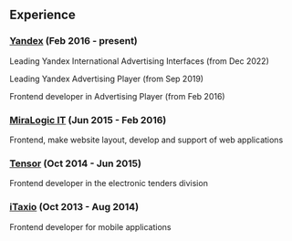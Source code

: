 ## Experience

### [Yandex](https://ya.ru/) (Feb 2016 - present)

Leading Yandex International Advertising Interfaces (from Dec 2022)

Leading Yandex Advertising Player (from Sep 2019)

Frontend developer in Advertising Player (from Feb 2016)

### [MiraLogic IT](https://miralogic.ru/) (Jun 2015 - Feb 2016)

Frontend, make website layout, develop and support of web applications

### [Tensor](https://tensor.ru/) (Oct 2014 - Jun 2015)

Frontend developer in the electronic tenders division

### [iTaxio](https://vk.com/itaxio) (Oct 2013 - Aug 2014)

Frontend developer for mobile applications
